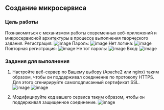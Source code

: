 ## Создание микросервиса

### Цель работы

Познакомиться с механизмом работы современных веб-приложений и микросервисной архитектуры в процессе выполнения творческого задания.
Регистрация:
![image](https://user-images.githubusercontent.com/70951761/146789067-21af1860-d226-4dfd-b9bf-b2534bf19581.png)
Пароль:
![image](https://user-images.githubusercontent.com/70951761/146789694-f1040b1e-0a59-4527-b977-4d919f2f578b.png)
Нет логина:
![image](https://user-images.githubusercontent.com/70951761/146789755-6a066962-af44-4fef-a49c-9041b736755f.png)
Повторная регистрация:
![image](https://user-images.githubusercontent.com/70951761/146789891-6f070641-98a0-4468-9e40-62709a7370b7.png)
Не тот пароль:
![image](https://user-images.githubusercontent.com/70951761/146790061-e4bd7779-6736-4551-ac17-88ea63cd7b74.png)
Вход:
![image](https://user-images.githubusercontent.com/70951761/146790087-d3bc0ab6-6727-4538-9b55-278734f1241b.png)


### Задания для выполнения

1. Настройте веб-сервер по Вашему выбору (Apache2 или nginx) таким образом, чтобы он поддерживал соединение по протоколу HTTPS. Для этого сгенирируйте самоподписанный сертификат SSL.  
![image](https://user-images.githubusercontent.com/70951761/146790422-8b0fff7e-3ab7-4065-afba-bbea5bd8b457.png)
![image](https://user-images.githubusercontent.com/70951761/146790451-248943b5-54f9-434b-8935-aa484ac7f6e2.png)


2. Модифицируйте код вашего сервиса таким образом, чтобы он поддерживал защищенное соединение.
![image](https://user-images.githubusercontent.com/70951761/146790195-a27eedda-ea0f-4a98-bd82-7ef642f445eb.png)
